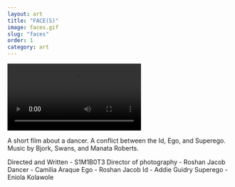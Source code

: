 ```yaml
---
layout: art
title: "FACE(S)"
image: faces.gif
slug: "faces"
order: 1
category: art
---
```


![](https://media.s1mb10t3.net/FACES.mp4)

A short film about a dancer. A conflict between the Id, Ego, and Superego. Music by Bjork, Swans, and Manata Roberts.

Directed and Written - S1M1B0T3
Director of photography - Roshan Jacob
Dancer - Camilia Araque
Ego - Roshan Jacob
Id - Addie Guidry
Superego - Eniola Kolawole
